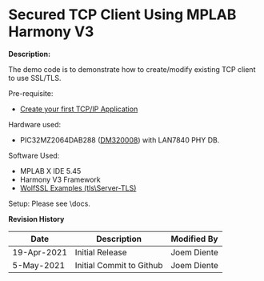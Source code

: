 # Secured TCP Client Using MPLAB Harmony V3

**Description:** 

The demo code is to demonstrate how to create/modify existing TCP client to use SSL/TLS. 

Pre-requisite:

- [Create your first TCP/IP Application](https://microchip-mplab-harmony.github.io/quick_docs/source/middleware/create_first_tcpip_application/readme.html#create-your-first-tcpip-application) 

Hardware used:

- PIC32MZ2064DAB288 ([DM320008](https://www.microchip.com/DevelopmentTools/ProductDetails/PartNO/DM320008)) with LAN7840 PHY DB.

Software Used:

- MPLAB X IDE 5.45
- Harmony V3 Framework
- [WolfSSL Examples (tls\Server-TLS)](https://github.com/wolfSSL/wolfssl-examples/tree/master/tls)

Setup: Please see \docs.



**Revision History**

| Date        | Description              | Modified By |
| ----------- | ------------------------ | ----------- |
| 19-Apr-2021 | Initial Release          | Joem Diente |
| 5-May-2021  | Initial Commit to Github | Joem Diente |



